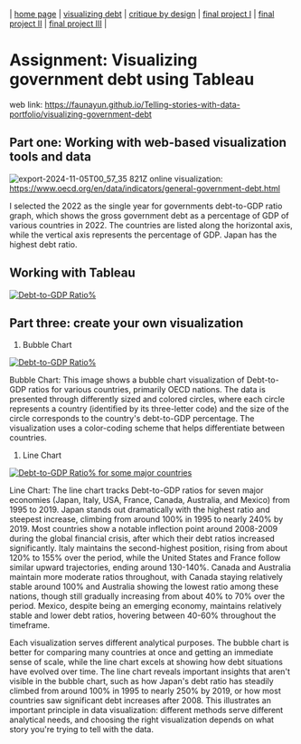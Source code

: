 | [home page]( https://faunayun.github.io/Telling-stories-with-data-portfolio/) | [visualizing debt](https://faunayun.github.io/Telling-stories-with-data-portfolio/visualizing-government-debt) | [critique by design](https://faunayun.github.io/Telling-stories-with-data-portfolio/critique-by-design) | [final project I](final-project-part-one) | [final project II](final-project-part-two) | [final project III](final-project-part-three) |

# Assignment: Visualizing government debt using Tableau

web link: https://faunayun.github.io/Telling-stories-with-data-portfolio/visualizing-government-debt

## Part one: Working with web-based visualization tools and data
![export-2024-11-05T00_57_35 821Z](https://github.com/user-attachments/assets/59b09df5-dbf7-4095-a6fd-e5a900e27e95)
online visualization: https://www.oecd.org/en/data/indicators/general-government-debt.html

I selected the 2022 as the single year for governments debt-to-GDP ratio graph, which shows the gross government debt as a percentage of GDP of various countries in 2022. The countries are listed along the horizontal axis, while the vertical axis represents the percentage of GDP. Japan has the highest debt ratio.

## Working with Tableau

<div class='tableauPlaceholder' id='viz1730773055855' style='position: relative'><noscript><a href='#'><img alt='Debt-to-GDP Ratio% ' src='https:&#47;&#47;public.tableau.com&#47;static&#47;images&#47;Pa&#47;Part2_yunzeng_sheet1&#47;Sheet1&#47;1_rss.png' style='border: none' /></a></noscript><object class='tableauViz'  style='display:none;'><param name='host_url' value='https%3A%2F%2Fpublic.tableau.com%2F' /> <param name='embed_code_version' value='3' /> <param name='site_root' value='' /><param name='name' value='Part2_yunzeng_sheet1&#47;Sheet1' /><param name='tabs' value='no' /><param name='toolbar' value='yes' /><param name='static_image' value='https:&#47;&#47;public.tableau.com&#47;static&#47;images&#47;Pa&#47;Part2_yunzeng_sheet1&#47;Sheet1&#47;1.png' /> <param name='animate_transition' value='yes' /><param name='display_static_image' value='yes' /><param name='display_spinner' value='yes' /><param name='display_overlay' value='yes' /><param name='display_count' value='yes' /><param name='language' value='en-US' /></object></div>

<script type='text/javascript'>
  var divElement = document.getElementById('viz1730773055855');
  var vizElement = divElement.getElementsByTagName('object')[0];
  vizElement.style.width='100%';vizElement.style.height=(divElement.offsetWidth*0.75)+'px';
  var scriptElement = document.createElement('script');
  scriptElement.src = 'https://public.tableau.com/javascripts/api/viz_v1.js';
  vizElement.parentNode.insertBefore(scriptElement, vizElement);
</script>


## Part three: create your own visualization
1. Bubble Chart
<div class='tableauPlaceholder' id='viz1730773321127' style='position: relative'><noscript><a href='#'><img alt='Debt-to-GDP Ratio% ' src='https:&#47;&#47;public.tableau.com&#47;static&#47;images&#47;Pa&#47;Part2_yunzeng&#47;Sheet2&#47;1_rss.png' style='border: none' /></a></noscript><object class='tableauViz'  style='display:none;'><param name='host_url' value='https%3A%2F%2Fpublic.tableau.com%2F' /> <param name='embed_code_version' value='3' /> <param name='site_root' value='' /><param name='name' value='Part2_yunzeng&#47;Sheet2' /><param name='tabs' value='no' /><param name='toolbar' value='yes' /><param name='static_image' value='https:&#47;&#47;public.tableau.com&#47;static&#47;images&#47;Pa&#47;Part2_yunzeng&#47;Sheet2&#47;1.png' /> <param name='animate_transition' value='yes' /><param name='display_static_image' value='yes' /><param name='display_spinner' value='yes' /><param name='display_overlay' value='yes' /><param name='display_count' value='yes' /><param name='language' value='zh-CN' /></object></div>

<script type='text/javascript'>
  var divElement = document.getElementById('viz1730773321127');
  var vizElement = divElement.getElementsByTagName('object')[0];
  vizElement.style.width='100%';vizElement.style.height=(divElement.offsetWidth*0.75)+'px';
  var scriptElement = document.createElement('script');
  scriptElement.src = 'https://public.tableau.com/javascripts/api/viz_v1.js';
  vizElement.parentNode.insertBefore(scriptElement, vizElement);
</script>


Bubble Chart: This image shows a bubble chart visualization of Debt-to-GDP ratios for various countries, primarily OECD nations. The data is presented through differently sized and colored circles, where each circle represents a country (identified by its three-letter code) and the size of the circle corresponds to the country's debt-to-GDP percentage. The visualization uses a color-coding scheme that helps differentiate between countries.

1. Line Chart
<div class='tableauPlaceholder' id='viz1730775348161' style='position: relative'><noscript><a href='#'><img alt='Debt-to-GDP Ratio% for some major countries ' src='https:&#47;&#47;public.tableau.com&#47;static&#47;images&#47;Pa&#47;Part2_yunzeng&#47;Sheet3&#47;1_rss.png' style='border: none' /></a></noscript><object class='tableauViz'  style='display:none;'><param name='host_url' value='https%3A%2F%2Fpublic.tableau.com%2F' /> <param name='embed_code_version' value='3' /> <param name='site_root' value='' /><param name='name' value='Part2_yunzeng&#47;Sheet3' /><param name='tabs' value='no' /><param name='toolbar' value='yes' /><param name='static_image' value='https:&#47;&#47;public.tableau.com&#47;static&#47;images&#47;Pa&#47;Part2_yunzeng&#47;Sheet3&#47;1.png' /> <param name='animate_transition' value='yes' /><param name='display_static_image' value='yes' /><param name='display_spinner' value='yes' /><param name='display_overlay' value='yes' /><param name='display_count' value='yes' /><param name='language' value='en-US' /></object></div>

<script type='text/javascript'>
  var divElement = document.getElementById('viz1730775348161');
  var vizElement = divElement.getElementsByTagName('object')[0];
  vizElement.style.width='100%';vizElement.style.height=(divElement.offsetWidth*0.75)+'px';
  var scriptElement = document.createElement('script');
  scriptElement.src = 'https://public.tableau.com/javascripts/api/viz_v1.js';
  vizElement.parentNode.insertBefore(scriptElement, vizElement);
</script>

Line Chart: The line chart tracks Debt-to-GDP ratios for seven major economies (Japan, Italy, USA, France, Canada, Australia, and Mexico) from 1995 to 2019. Japan stands out dramatically with the highest ratio and steepest increase, climbing from around 100% in 1995 to nearly 240% by 2019. Most countries show a notable inflection point around 2008-2009 during the global financial crisis, after which their debt ratios increased significantly. Italy maintains the second-highest position, rising from about 120% to 155% over the period, while the United States and France follow similar upward trajectories, ending around 130-140%. Canada and Australia maintain more moderate ratios throughout, with Canada staying relatively stable around 100% and Australia showing the lowest ratio among these nations, though still gradually increasing from about 40% to 70% over the period. Mexico, despite being an emerging economy, maintains relatively stable and lower debt ratios, hovering between 40-60% throughout the timeframe.

Each visualization serves different analytical purposes. The bubble chart is better for comparing many countries at once and getting an immediate sense of scale, while the line chart excels at showing how debt situations have evolved over time. The line chart reveals important insights that aren't visible in the bubble chart, such as how Japan's debt ratio has steadily climbed from around 100% in 1995 to nearly 250% by 2019, or how most countries saw significant debt increases after 2008. This illustrates an important principle in data visualization: different methods serve different analytical needs, and choosing the right visualization depends on what story you're trying to tell with the data. 
